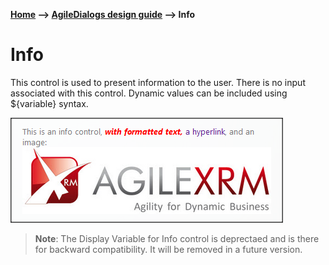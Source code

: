 __[Home](/) --> [AgileDialogs design guide](/guides/AgileDialogs-DesignGuide.md) --> Info__

# Info

This control is used to present information to the user. There is no input
associated with this control. Dynamic values can be included using
${variable} syntax.

![](../media/AgileDialogsDesignGuide/Info_01.png)

> __Note__: The Display Variable for Info control is deprectaed and is there for
backward compatibility. It will be removed in a future version.
